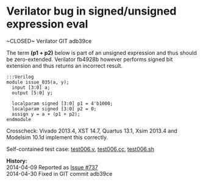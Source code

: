 
Verilator bug in signed/unsigned expression eval
================================================

~CLOSED~ Verilator GIT adb39ce

The term **(p1 + p2)** below is part of an unsigned expression and thus should
be zero-extended. Verilator fb4928b however performs signed bit extension
and thus returns an incorrect result.

    :::Verilog
    module issue_035(a, y);
      input [3:0] a;
      output [5:0] y;

      localparam signed [3:0] p1 = 4'b1000;
      localparam signed [3:0] p2 = 0;
      assign y = a + (p1 + p2);
    endmodule

Crosscheck: Vivado 2013.4, XST 14.7, Quartus 13.1, Xsim 2013.4 and Modelsim
10.1d implement this correctly.

Self-contained test case:
[test006.v](http://svn.clifford.at/handicraft/2014/verilatortest/test006.v),
[test006.cc](http://svn.clifford.at/handicraft/2014/verilatortest/test006.cc),
[test006.sh](http://svn.clifford.at/handicraft/2014/verilatortest/test006.sh)

**History:**  
2014-04-09 Reported as [Issue #737](http://www.veripool.org/issues/737-Verilator-Verilator-bug-in-signed-unsigned-expression-eval)  
2014-04-30 Fixed in GIT commit adb39ce  
